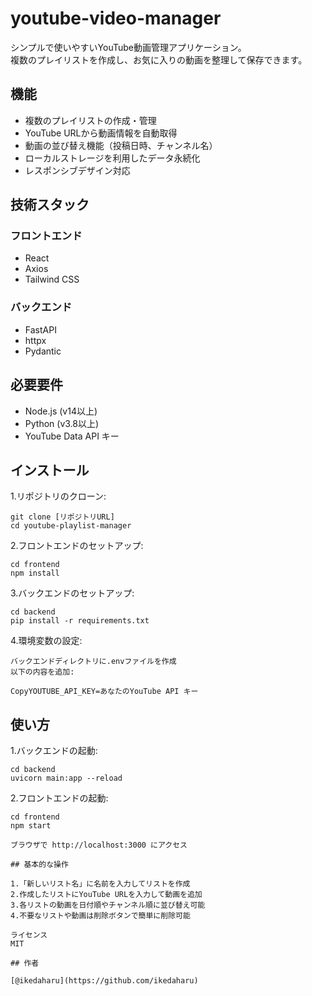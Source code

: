 # youtube-video-manager

シンプルで使いやすいYouTube動画管理アプリケーション。  
複数のプレイリストを作成し、お気に入りの動画を整理して保存できます。

## 機能

- 複数のプレイリストの作成・管理
- YouTube URLから動画情報を自動取得
- 動画の並び替え機能（投稿日時、チャンネル名）
- ローカルストレージを利用したデータ永続化
- レスポンシブデザイン対応

## 技術スタック

### フロントエンド
- React
- Axios
- Tailwind CSS

### バックエンド

- FastAPI
- httpx
- Pydantic

## 必要要件

- Node.js (v14以上)
- Python (v3.8以上)
- YouTube Data API キー

## インストール

1.リポジトリのクローン:
```
git clone [リポジトリURL]
cd youtube-playlist-manager
```

2.フロントエンドのセットアップ:
```
cd frontend
npm install
```

3.バックエンドのセットアップ:
```
cd backend
pip install -r requirements.txt
```

4.環境変数の設定:
```
バックエンドディレクトリに.envファイルを作成
以下の内容を追加:

CopyYOUTUBE_API_KEY=あなたのYouTube API キー
```

## 使い方

1.バックエンドの起動:
```
cd backend
uvicorn main:app --reload

```

2.フロントエンドの起動:
```
cd frontend
npm start

ブラウザで http://localhost:3000 にアクセス

## 基本的な操作

1.「新しいリスト名」に名前を入力してリストを作成
2.作成したリストにYouTube URLを入力して動画を追加
3.各リストの動画を日付順やチャンネル順に並び替え可能
4.不要なリストや動画は削除ボタンで簡単に削除可能

ライセンス
MIT

## 作者

[@ikedaharu](https://github.com/ikedaharu)
